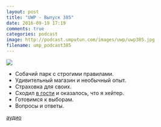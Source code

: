 ```yaml
---
layout: post
title: "UWP - Выпуск 385"
date: 2016-09-19 17:19
comments: true
categories: podcast
image: http://podcast.umputun.com/images/uwp/uwp385.jpg
filename: ump_podcast385
---
```

![](https://podcast.umputun.com/images/uwp/uwp385.jpg)

- Собачий парк с строгими правилами.
- Удивительный магазин и необычный опыт.
- Страховка для своих.
- Сходил [в гости](http://appleinsider.ru/ipodcast/234-ezhenedelnyj-podkast-appleinsider-ru.html?nosplash=1) и оказалось, что я хейтер.
- Готовимся к выборам.
- Вопросы и ответы.

[аудио](https://podcast.umputun.com/media/ump_podcast385.mp3)
<audio src="https://podcast.umputun.com/media/ump_podcast385.mp3" preload="none"></audio>
